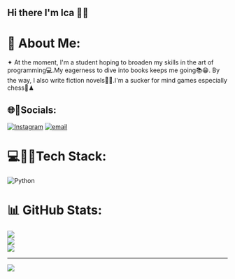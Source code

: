 ## Hi there I'm Ica 💁‍♀️
# 💫 About Me:
✦ At the moment, I'm a student hoping to broaden my skills in the art of programming💻.My eagerness to dive into books keeps me going📚😁. By the way, I also write fiction novels🧝‍♀.I'm a sucker for mind games especially chess🫣♟

## 🌐📱Socials:
[![Instagram](https://img.shields.io/badge/Instagram-%23E4405F.svg?logo=Instagram&logoColor=white)](https://instagram.com/adDICK_TAEd) [![email](https://img.shields.io/badge/Email-D14836?logo=gmail&logoColor=white)](mailto:osanoirene07@gmail.com) 

# 💻👩‍💻Tech Stack:
![Python](https://img.shields.io/badge/python-3670A0?style=for-the-badge&logo=python&logoColor=ffdd54)

# 📊 GitHub Stats:
![](https://github-readme-stats.vercel.app/api?username=icaosano&theme=dark&hide_border=false&include_all_commits=false&count_private=false)<br/>
![](https://nirzak-streak-stats.vercel.app/?user=icaosano&theme=dark&hide_border=false)<br/>
![](https://github-readme-stats.vercel.app/api/top-langs/?username=icaosano&theme=dark&hide_border=false&include_all_commits=false&count_private=false&layout=compact)

---
[![](https://visitcount.itsvg.in/api?id=icaosano&icon=0&color=0)](https://visitcount.itsvg.in)

<!-- Proudly created with GPRM ( https://gprm.itsvg.in ) --><!--
**icaosano/icaosano** is a ✨ _special_ ✨ repository because its `README.md` (this file) appears on your GitHub profile
